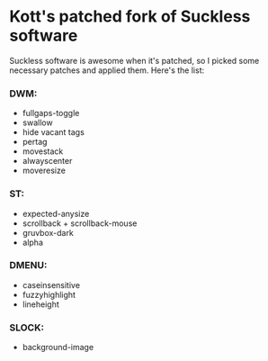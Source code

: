 # Kott's patched fork of Suckless software

Suckless software is awesome when it's patched, so I picked some necessary patches and applied them. Here's the list:

### DWM:
- fullgaps-toggle
- swallow
- hide vacant tags
- pertag
- movestack
- alwayscenter
- moveresize

### ST:
- expected-anysize
- scrollback + scrollback-mouse
- gruvbox-dark
- alpha

### DMENU:
- caseinsensitive
- fuzzyhighlight
- lineheight

### SLOCK:
- background-image
